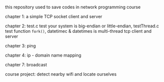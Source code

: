 this repository used to save codes in network programming course

chapter 1: a simple TCP socket client and server

chapter 2: test.c test your system is big-endian or little-endian, testThread.c test function `fork()`, datetimec & datetimes is multi-thread tcp client and server

chapter 3: ping

chapter 4: ip - domain name mapping

chapter 7: broadcast

course project: detect nearby wifi and locate ourselves